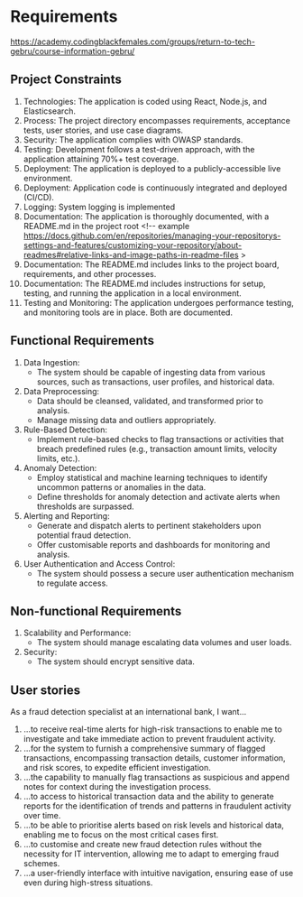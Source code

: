 # Requirements

https://academy.codingblackfemales.com/groups/return-to-tech-gebru/course-information-gebru/

## Project Constraints

1. Technologies: The application is coded using React, Node.js, and Elasticsearch.
2. Process: The project directory encompasses requirements, acceptance tests, user stories, and use case diagrams.
3. Security: The application complies with OWASP standards.
4. Testing: Development follows a test-driven approach, with the application attaining 70%+ test coverage.
5. Deployment: The application is deployed to a publicly-accessible live environment.
6. Deployment: Application code is continuously integrated and deployed (CI/CD).
7. Logging: System logging is implemented <!-- Prometheus / Grafana / Fluentd? https://www.digitalocean.com/community/tutorials/how-to-set-up-an-elasticsearch-fluentd-and-kibana-efk-logging-stack-on-kubernetes -->
8. Documentation: The application is thoroughly documented, with a README.md in the project root <!-- example https://docs.github.com/en/repositories/managing-your-repositorys-settings-and-features/customizing-your-repository/about-readmes#relative-links-and-image-paths-in-readme-files >
9. Documentation: The README.md includes links to the project board, requirements, and other processes.
10. Documentation: The README.md includes instructions for setup, testing, and running the application in a local environment.
11. Testing and Monitoring: The application undergoes performance testing, and monitoring tools are in place. Both are documented.

## Functional Requirements

1. Data Ingestion:
   - The system should be capable of ingesting data from various sources, such as transactions, user profiles, and historical data.
2. Data Preprocessing:
   - Data should be cleansed, validated, and transformed prior to analysis.
   - Manage missing data and outliers appropriately.
3. Rule-Based Detection:
   - Implement rule-based checks to flag transactions or activities that breach predefined rules (e.g., transaction amount limits, velocity limits, etc.).
4. Anomaly Detection:
   - Employ statistical and machine learning techniques to identify uncommon patterns or anomalies in the data.
   - Define thresholds for anomaly detection and activate alerts when thresholds are surpassed.
5. Alerting and Reporting:
   - Generate and dispatch alerts to pertinent stakeholders upon potential fraud detection.
   - Offer customisable reports and dashboards for monitoring and analysis.
6. User Authentication and Access Control:
   - The system should possess a secure user authentication mechanism to regulate access.

## Non-functional Requirements

1. Scalability and Performance:
   - The system should manage escalating data volumes and user loads.
2. Security:
   - The system should encrypt sensitive data.

## User stories

As a fraud detection specialist at an international bank, I want...

1. ...to receive real-time alerts for high-risk transactions to enable me to investigate and take immediate action to prevent fraudulent activity.
2. ...for the system to furnish a comprehensive summary of flagged transactions, encompassing transaction details, customer information, and risk scores, to expedite efficient investigation.
3. ...the capability to manually flag transactions as suspicious and append notes for context during the investigation process.
4. ...to access to historical transaction data and the ability to generate reports for the identification of trends and patterns in fraudulent activity over time.
5. ...to be able to prioritise alerts based on risk levels and historical data, enabling me to focus on the most critical cases first.
6. ...to customise and create new fraud detection rules without the necessity for IT intervention, allowing me to adapt to emerging fraud schemes.
7. ...a user-friendly interface with intuitive navigation, ensuring ease of use even during high-stress situations.
